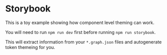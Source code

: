 # Storybook

This is a toy example showing how component level theming can work.

You will need to run `npm run dev` first before running `npm run storybook`.

This will extract information from your `*.graph.json` files and autogenerate token themeing for you.